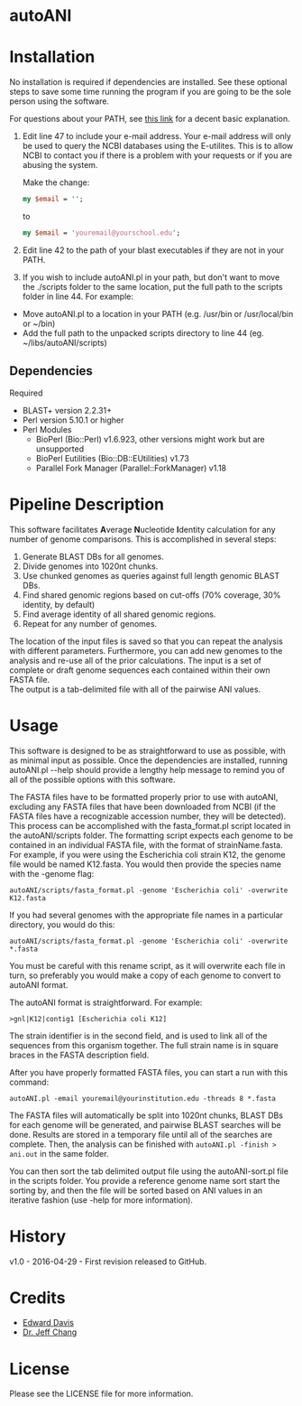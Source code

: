 # autoANI


# Installation

No installation is required if dependencies are installed. See these optional steps to save some time running the program if you are going to be the sole person using the software.

For questions about your PATH, see [this link](https://superuser.com/questions/284342/what-are-path-and-other-environment-variables-and-how-can-i-set-or-use-them) for a decent basic explanation.

1. Edit line 47 to include your e-mail address. Your e-mail address will only be used to query the NCBI databases using the E-utilites. This is to allow NCBI to contact you if there is a problem with your requests or if you are abusing the system.

    Make the change:
    
    ```perl
    my $email = '';
    ```
    to
    ```perl
    my $email = 'youremail@yourschool.edu';
    ```

2. Edit line 42 to the path of your blast executables if they are not in your PATH.

3. If you wish to include autoANI.pl in your path, but don't want to move the ./scripts folder to the same location, put the full path to the scripts folder in line 44. For example:

  * Move autoANI.pl to a location in your PATH (e.g. /usr/bin or /usr/local/bin or ~/bin)
  * Add the full path to the unpacked scripts directory to line 44 (eg. ~/libs/autoANI/scripts)

## Dependencies

Required 

* BLAST+ version 2.2.31+
* Perl version 5.10.1 or higher
* Perl Modules
  * BioPerl (Bio::Perl) v1.6.923, other versions might work but are unsupported
  * BioPerl Eutilities (Bio::DB::EUtilities) v1.73
  * Parallel Fork Manager (Parallel::ForkManager) v1.18

# Pipeline Description

This software facilitates **A**verage **N**ucleotide **I**dentity calculation for any number of genome comparisons. This is accomplished in several steps:

1. Generate BLAST DBs for all genomes.
2. Divide genomes into 1020nt chunks.
3. Use chunked genomes as queries against full length genomic BLAST DBs.
4. Find shared genomic regions based on cut-offs (70% coverage, 30% identity, by default)
5. Find average identity of all shared genomic regions.
6. Repeat for any number of genomes.

The location of the input files is saved so that you can repeat the analysis with different parameters. Furthermore, you can add new genomes to the analysis and re-use all of the prior calculations. 
The input is a set of complete or draft genome sequences each contained within their own FASTA file.  
The output is a tab-delimited file with all of the pairwise ANI values.

# Usage

This software is designed to be as straightforward to use as possible, with as minimal input as possible. Once the dependencies are installed, running autoANI.pl --help should provide a lengthy help message to remind you of all of the possible options with this software.

The FASTA files have to be formatted properly prior to use with autoANI, excluding any FASTA files that have been downloaded from NCBI (if the FASTA files have a recognizable accession number, they will be detected). This process can be accomplished with the fasta\_format.pl script located in the autoANI/scripts folder. The formatting script expects each genome to be contained in an individual FASTA file, with the format of strainName.fasta. For example, if you were using the Escherichia coli strain K12, the genome file would be named K12.fasta. You would then provide the species name with the -genome flag:

`autoANI/scripts/fasta_format.pl -genome 'Escherichia coli' -overwrite K12.fasta`

If you had several genomes with the appropriate file names in a particular directory, you would do this:

`autoANI/scripts/fasta_format.pl -genome 'Escherichia coli' -overwrite *.fasta`

You must be careful with this rename script, as it will overwrite each file in turn, so preferably you would make a copy of each genome to convert to autoANI format.

The autoANI format is straightforward. For example:

`>gnl|K12|contig1 [Escherichia coli K12]`

The strain identifier is in the second field, and is used to link all of the sequences from this organism together. The full strain name is in square braces in the FASTA description field.

After you have properly formatted FASTA files, you can start a run with this command:

`autoANI.pl -email youremail@yourinstitution.edu -threads 8 *.fasta`

The FASTA files will automatically be split into 1020nt chunks, BLAST DBs for each genome will be generated, and pairwise BLAST searches will be done. Results are stored in a temporary file until all of the searches are complete. Then, the analysis can be finished with `autoANI.pl -finish > ani.out` in the same folder.

You can then sort the tab delimited output file using the autoANI-sort.pl file in the scripts folder. You provide a reference genome name sort start the sorting by, and then the file will be sorted based on ANI values in an iterative fashion (use -help for more information).

# History

v1.0 - 2016-04-29 - First revision released to GitHub.

# Credits

* [Edward Davis](mailto:davised.dev@gmail.com)
* [Dr. Jeff Chang](mailto:changj@science.oregonstate.edu)

# License

Please see the LICENSE file for more information.
